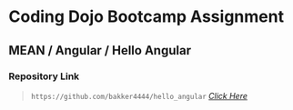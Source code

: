 # Coding Dojo Bootcamp Assignment
## MEAN / Angular / Hello Angular

### Repository Link

> ``` https://github.com/bakker4444/hello_angular ```
> _[Click Here](https://github.com/bakker4444/hello_angular)_
